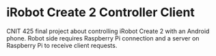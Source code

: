 # iRobot Create 2 Controller Client
CNIT 425 final project about controlling iRobot Create 2 with an Android phone.
Robot side requires Raspberry Pi connection and a server on Raspberry Pi to receive client requests.